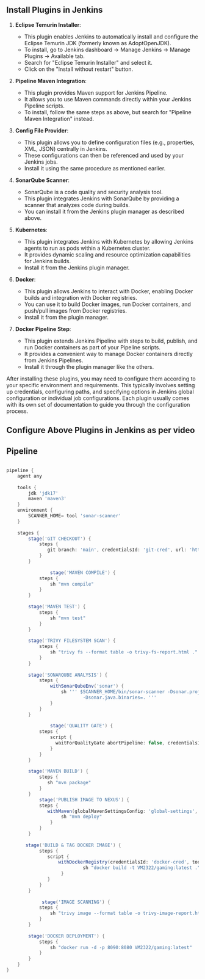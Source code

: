 ## Install Plugins in Jenkins

1. **Eclipse Temurin Installer**:
   - This plugin enables Jenkins to automatically install and configure the Eclipse Temurin JDK (formerly known as AdoptOpenJDK).
   - To install, go to Jenkins dashboard -> Manage Jenkins -> Manage Plugins -> Available tab.
   - Search for "Eclipse Temurin Installer" and select it.
   - Click on the "Install without restart" button.

2. **Pipeline Maven Integration**:
   - This plugin provides Maven support for Jenkins Pipeline.
   - It allows you to use Maven commands directly within your Jenkins Pipeline scripts.
   - To install, follow the same steps as above, but search for "Pipeline Maven Integration" instead.

3. **Config File Provider**:
   - This plugin allows you to define configuration files (e.g., properties, XML, JSON) centrally in Jenkins.
   - These configurations can then be referenced and used by your Jenkins jobs.
   - Install it using the same procedure as mentioned earlier.

4. **SonarQube Scanner**:
   - SonarQube is a code quality and security analysis tool.
   - This plugin integrates Jenkins with SonarQube by providing a scanner that analyzes code during builds.
   - You can install it from the Jenkins plugin manager as described above.

5. **Kubernetes**:
   - This plugin integrates Jenkins with Kubernetes by allowing Jenkins agents to run as pods within a Kubernetes cluster.
   - It provides dynamic scaling and resource optimization capabilities for Jenkins builds.
   - Install it from the Jenkins plugin manager.

6. **Docker**:
   - This plugin allows Jenkins to interact with Docker, enabling Docker builds and integration with Docker registries.
   - You can use it to build Docker images, run Docker containers, and push/pull images from Docker registries.
   - Install it from the plugin manager.

7. **Docker Pipeline Step**:
   - This plugin extends Jenkins Pipeline with steps to build, publish, and run Docker containers as part of your Pipeline scripts.
   - It provides a convenient way to manage Docker containers directly from Jenkins Pipelines.
   - Install it through the plugin manager like the others.

After installing these plugins, you may need to configure them according to your specific environment and requirements. This typically involves setting up credentials, configuring paths, and specifying options in Jenkins global configuration or individual job configurations. Each plugin usually comes with its own set of documentation to guide you through the configuration process.

## Configure Above Plugins in Jenkins as per video

## Pipeline 

```groovy

pipeline {
    agent any
    
    tools {
        jdk 'jdk17'
        maven 'maven3'
    }
    environment {
        SCANNER_HOME= tool 'sonar-scanner'
    }
    
    stages {
        stage('GIT CHECKOUT') {
            steps {
               git branch: 'main', credentialsId: 'git-cred', url: 'https://github.com/VM2322/Boardgame.git'
            }
        }
    
                stage('MAVEN COMPILE') {
            steps {
                sh "mvn compile"
            }
        }
        
        stage('MAVEN TEST') {
            steps {
                sh "mvn test"
            }
        }
        
        stage('TRIVY FILESYSTEM SCAN') {
            steps {
                sh "trivy fs --format table -o trivy-fs-report.html ."
            }
        }
        
        stage('SONARQUBE ANALYSIS') {
            steps {
                withSonarQubeEnv('sonar') {
                    sh ''' $SCANNER_HOME/bin/sonar-scanner -Dsonar.projectName=Gaming -Dsonar.projectKey=Gaming\
                            -Dsonar.java.binaries=. '''
                }
            }
        }
        
                stage('QUALITY GATE') {
            steps {
                script {
                  waitForQualityGate abortPipeline: false, credentialsId: 'sonar-token' 
                }
            }
        }
        
        stage('MAVEN BUILD') {
            steps {
               sh "mvn package"
            }
        }
            stage('PUBLISH IMAGE TO NEXUS') {
            steps {
               withMaven(globalMavenSettingsConfig: 'global-settings', jdk: 'jdk17', maven: 'maven3', mavenSettingsConfig: '', traceability: true) {
                    sh "mvn deploy"
                }
            }
        }
        
       stage('BUILD & TAG DOCKER IMAGE') {
            steps {
               script {
                   withDockerRegistry(credentialsId: 'docker-cred', toolName: 'docker') {
                            sh "docker build -t VM2322/gaming:latest ."
                    }
               }
            }
        } 
    
             stage('IMAGE SCANNING') {
            steps {
                sh "trivy image --format table -o trivy-image-report.html adijaiswal/boardshack:latest "
            }
        }   
            
        stage('DOCKER DEPLOYMENT') {
            steps {
                sh "docker run -d -p 8090:8080 VM2322/gaming:latest"
            }
        }   
    }
}
